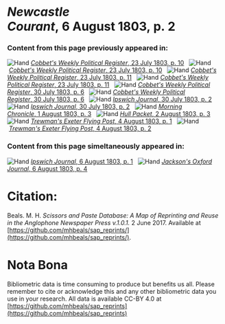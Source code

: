 # *Newcastle Courant*, 6 August 1803, p. 2  
  
### Content from this page previously appeared in:  
![Hand](http://scissorsandpaste.net/wp-content/uploads/2017/06/smallhandpointer.png) [*Cobbet's Weekly Political Register*, 23 July 1803, p. 10](https://mhbeals.github.io/sap_html/Cobbet's-Weekly-Political-Register/Cobbet's-Weekly-Political-Register-23-July-1803-p-10)  
![Hand](http://scissorsandpaste.net/wp-content/uploads/2017/06/smallhandpointer.png) [*Cobbet's Weekly Political Register*, 23 July 1803, p. 10](https://mhbeals.github.io/sap_html/Cobbet's-Weekly-Political-Register/Cobbet's-Weekly-Political-Register-23-July-1803-p-10)  
![Hand](http://scissorsandpaste.net/wp-content/uploads/2017/06/smallhandpointer.png) [*Cobbet's Weekly Political Register*, 23 July 1803, p. 11](https://mhbeals.github.io/sap_html/Cobbet's-Weekly-Political-Register/Cobbet's-Weekly-Political-Register-23-July-1803-p-11)  
![Hand](http://scissorsandpaste.net/wp-content/uploads/2017/06/smallhandpointer.png) [*Cobbet's Weekly Political Register*, 23 July 1803, p. 11](https://mhbeals.github.io/sap_html/Cobbet's-Weekly-Political-Register/Cobbet's-Weekly-Political-Register-23-July-1803-p-11)  
![Hand](http://scissorsandpaste.net/wp-content/uploads/2017/06/smallhandpointer.png) [*Cobbet's Weekly Political Register*, 30 July 1803, p. 6](https://mhbeals.github.io/sap_html/Cobbet's-Weekly-Political-Register/Cobbet's-Weekly-Political-Register-30-July-1803-p-6)  
![Hand](http://scissorsandpaste.net/wp-content/uploads/2017/06/smallhandpointer.png) [*Cobbet's Weekly Political Register*, 30 July 1803, p. 6](https://mhbeals.github.io/sap_html/Cobbet's-Weekly-Political-Register/Cobbet's-Weekly-Political-Register-30-July-1803-p-6)  
![Hand](http://scissorsandpaste.net/wp-content/uploads/2017/06/smallhandpointer.png) [*Ipswich Journal*, 30 July 1803, p. 2](https://mhbeals.github.io/sap_html/Ipswich-Journal/Ipswich-Journal-30-July-1803-p-2)  
![Hand](http://scissorsandpaste.net/wp-content/uploads/2017/06/smallhandpointer.png) [*Ipswich Journal*, 30 July 1803, p. 2](https://mhbeals.github.io/sap_html/Ipswich-Journal/Ipswich-Journal-30-July-1803-p-2)  
![Hand](http://scissorsandpaste.net/wp-content/uploads/2017/06/smallhandpointer.png) [*Morning Chronicle*, 1 August 1803, p. 3](https://mhbeals.github.io/sap_html/Morning-Chronicle/Morning-Chronicle-1-August-1803-p-3)  
![Hand](http://scissorsandpaste.net/wp-content/uploads/2017/06/smallhandpointer.png) [*Hull Packet*, 2 August 1803, p. 3](https://mhbeals.github.io/sap_html/Hull-Packet/Hull-Packet-2-August-1803-p-3)  
![Hand](http://scissorsandpaste.net/wp-content/uploads/2017/06/smallhandpointer.png) [*Trewman's Exeter Flying Post*, 4 August 1803, p. 1](https://mhbeals.github.io/sap_html/Trewman's-Exeter-Flying-Post/Trewman's-Exeter-Flying-Post-4-August-1803-p-1)  
![Hand](http://scissorsandpaste.net/wp-content/uploads/2017/06/smallhandpointer.png) [*Trewman's Exeter Flying Post*, 4 August 1803, p. 2](https://mhbeals.github.io/sap_html/Trewman's-Exeter-Flying-Post/Trewman's-Exeter-Flying-Post-4-August-1803-p-2)  
  
### Content from this page simeltaneously appeared in:  
![Hand](http://scissorsandpaste.net/wp-content/uploads/2017/06/smallhandpointer.png) [*Ipswich Journal*, 6 August 1803, p. 1](https://mhbeals.github.io/sap_html/Ipswich-Journal/Ipswich-Journal-6-August-1803-p-1)  
![Hand](http://scissorsandpaste.net/wp-content/uploads/2017/06/smallhandpointer.png) [*Jackson's Oxford Journal*, 6 August 1803, p. 4](https://mhbeals.github.io/sap_html/Jackson's-Oxford-Journal/Jackson's-Oxford-Journal-6-August-1803-p-4)  


# Citation: 

Beals. M. H. *Scissors and Paste Database: A Map of Reprinting and Reuse in the Anglophone Newspaper Press v.1.0.1.* 2 June 2017. Available at [https://github.com/mhbeals/sap_reprints/](https://github.com/mhbeals/sap_reprints/). 

# Nota Bona

Bibliometric data is time consuming to produce but benefits us all. Please remember to cite or acknowledge this and any other bibliometric data you use in your research. All data is available CC-BY 4.0 at [https://github.com/mhbeals/sap_reprints](https://github.com/mhbeals/sap_reprints)